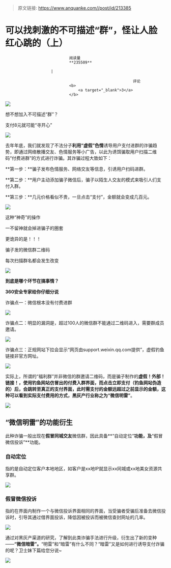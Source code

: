 > 原文链接: https://www.anquanke.com//post/id/213385 


# 可以找刺激的不可描述“群”，怪让人脸红心跳的（上）


                                阅读量   
                                **235509**
                            
                        |
                        
                                                            评论
                                <b>
                                    <a target="_blank">3</a>
                                </b>
                                                                                    



[![](https://p1.ssl.qhimg.com/t019d78a38c283e594f.png)](https://p1.ssl.qhimg.com/t019d78a38c283e594f.png)



想不想加入不可描述“群”？

支付8元就可能“寻开心”

[![](https://p0.ssl.qhimg.com/t011b9645715973f47b.png)](https://p0.ssl.qhimg.com/t011b9645715973f47b.png)



去年年底，我们就发现了不法分子**利用“虚假”色情**诱导用户支付进群的诈骗趋势，即通过网络散播交友、色情服务等小广告，以此为诱饵骗取用户扫描二维码“付费进群”的方式进行诈骗。其诈骗过程大致如下：

**第一步：**骗子发布色情服务、网络交友等信息，引诱用户扫码进群。

**第二步：**用户主动添加骗子微信后，骗子以陌生人交友的模式来吸引人们支付入群。

**第三步：**几元价格看似不贵，一旦点击“支付”，金额就会变成几百元。



[![](https://p3.ssl.qhimg.com/t016d25af2f3187f994.png)](https://p3.ssl.qhimg.com/t016d25af2f3187f994.png)



这种“神奇”的操作

一不留神就会掉进骗子的圈套

更诡异的是！！！

骗子发的微信群二维码

每次扫描群名都会发生改变



[![](https://p3.ssl.qhimg.com/t01074d230feb882506.png)](https://p3.ssl.qhimg.com/t01074d230feb882506.png)



**到底是哪个环节在搞事情？**

**360安全专家给你仔细分说**



诈骗点一：微信根本没有付费进群

[![](https://p3.ssl.qhimg.com/t018b9c137ce9cfebca.png)](https://p3.ssl.qhimg.com/t018b9c137ce9cfebca.png)



诈骗点二：明显的漏洞是，超过100人的微信群不能通过二维码进入，需要群成员邀请。

[![](https://p4.ssl.qhimg.com/t01289b5c59588b790d.png)](https://p4.ssl.qhimg.com/t01289b5c59588b790d.png)



诈骗点三：正规网站下拉会显示“网页由support.weixin.qq.com提供”，虚假钓鱼链接非官方网址。

[![](https://p1.ssl.qhimg.com/t016b7f6f864a7e142b.png)](https://p1.ssl.qhimg.com/t016b7f6f864a7e142b.png)



实际上，所谓的“福利群”并非微信的群邀请二维码，而是骗子制作的**虚假！外部！链接！，**使用钓鱼网站仿冒出的付费入群界面，而点击立即支付（钓鱼网站伪造的）后，会跳转至真正的支付界面，此时需支付的金额远超过之前显示的金额，这种可以看到实际支付费用的方式，黑灰产行业称之为**“微信明雷”**。

[![](https://p4.ssl.qhimg.com/t019c0321e44c317c51.png)](https://p4.ssl.qhimg.com/t019c0321e44c317c51.png)



## “微信明雷”的功能衍生

此种诈骗一般出现在**假冒同城交友**微信群，因此具备**“自动定位“**功能，及**“假冒微信投诉”**功能。

### 自动定位

指的是自动定位客户本地地区，如客户是xx地IP就显示xx同城或xx地美女资源共享群。

[![](https://p3.ssl.qhimg.com/t0100fb1ec8cfe58aaf.jpg)](https://p3.ssl.qhimg.com/t0100fb1ec8cfe58aaf.jpg)

### 

### 假冒微信投诉

指的在界面内制作一个与微信投诉界面相同的界面，当受骗者受骗后准备去微信投诉时，引导其通过借界面投诉，降低因被投诉而被微信查封网址的几率。

[![](https://p4.ssl.qhimg.com/t01eaef9e50f43a2b5e.png)](https://p4.ssl.qhimg.com/t01eaef9e50f43a2b5e.png)



通过对黑灰产渠道的研究，了解到此类诈骗手法进行升级，衍生出了新的变种——**“微信暗雷”。**“明雷”和“暗雷”有什么不同？“暗雷”又是如何进行诱导支付诈骗的呢？卫士妹下篇给您分说~

[![](https://p0.ssl.qhimg.com/t017fcfe8ae540413cf.png)](https://p0.ssl.qhimg.com/t017fcfe8ae540413cf.png)
